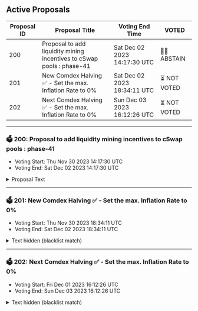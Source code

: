 ## Active Proposals

| Proposal ID | Proposal Title | Voting End Time | VOTED |
|-------------|----------------|-----------------|-------|
| 200 | Proposal to add liquidity mining incentives to cSwap pools : phase-41 | Sat Dec 02 2023 14:17:30 UTC | 🤷‍♂️ ABSTAIN |
| 201 | New Comdex Halving ✅ - Set the max. Inflation Rate to 0% | Sat Dec 02 2023 18:34:11 UTC | ⏳ NOT VOTED |
| 202 | Next Comdex Halving ✅ - Set the max. Inflation Rate to 0% | Sun Dec 03 2023 16:12:26 UTC | ⏳ NOT VOTED |

---

### 🗳 200: Proposal to add liquidity mining incentives to cSwap pools : phase-41
- Voting Start: Thu Nov 30 2023 14:17:30 UTC
- Voting End: Sat Dec 02 2023 14:17:30 UTC

<details>
<summary>Proposal Text</summary>
 
**Summary:**
 This is an on-chain proposal to add the incentives to cSwap pools. We opened the discussion to the community on our forum to add the liquidity incentives for phase-41 on cSwap DEX by allocating 71,565 CMDX for an extended period of 14 days - to be distributed per the model for liquidity rewards. 

The pools would be incentivised as per the discussion on the forum. 

**Detailed Forum discussion about the incentive distribution:**
 [https://forum.comdex.one/t/42-weekly-liquidity-mining-incentives-for-cswap-pools-phase-41/1014](https://forum.comdex.one/t/42-weekly-liquidity-mining-incentives-for-cswap-pools-phase-41/1014) 

 Token distribution wallet: comdex1tpmujzqsm5t7tznwtr2g2a4v7jyyyhg5zuphs7 

 Gauge creation wallet: comdex1y56syt6xra68shwp84zepcyatv5ptrp4jmfgzy 
**Vote:** 
 - By voting YES, you agree that incentives should be allocated in the following manner as described in this proposal. 
 - By voting NO, you signal that incentives should not be distributed as described in the proposal. 
 - By voting ABSTAIN, you formally decline to vote either for or against the proposal.
 - By voting, NOWITHVETO expresses that you strongly disagree and would like to see depositors penalised by revocation of their proposal deposit and contribute towards an automatic 1/3 veto threshold.
</details>

---

### 🗳 201: New Comdex Halving ✅ - Set the max. Inflation Rate to 0%
- Voting Start: Thu Nov 30 2023 18:34:11 UTC
- Voting End: Sat Dec 02 2023 18:34:11 UTC

<details>
<summary>Text hidden (blacklist match)</summary>
 
</details>

---

### 🗳 202: Next Comdex Halving ✅ - Set the max. Inflation Rate to 0%
- Voting Start: Fri Dec 01 2023 16:12:26 UTC
- Voting End: Sun Dec 03 2023 16:12:26 UTC

<details>
<summary>Text hidden (blacklist match)</summary>
 
</details>
